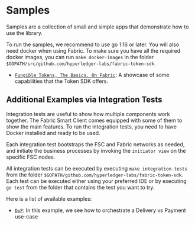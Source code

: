 # Samples

Samples are a collection of small and simple apps that demonstrate how to use the library.

To run the samples, we recommend to use go 1.16 or later. You will also need docker when using Fabric.
To make sure you have all the required docker images, you can run `make docker-images` in the
folder `$GOPATH/src/github.com/hyperledger-labs/fabric-token-sdk`.

- [`Fungible Tokens, The Basics. On Fabric`](./fabric/fungible//README.md): A showcase of some capabilities that the Token SDK offers.

## Additional Examples via Integration Tests

Integration tests are useful to show how multiple components work together.
The Fabric Smart Client comes equipped with some of them to show the main features.
To run the integration tests, you need to have Docker installed and ready to be used.

Each integration test bootstraps the FSC and Fabric networks as needed, and initiate the
business processes by invoking the `initiator view` on the specific FSC nodes.

All integration tests can be executed by executing `make integration-tests`
from the folder `$GOPATH/github.com/hyperledger-labs/fabric-token-sdk`.
Each test can be executed either using your preferred IDE or by executing `go test` from
the folder that contains the test you want to try.

Here is a list of available examples:

- [`DvP`](../integration/token/dvp/README.md): In this example, we see how to orchestrate a Delivery vs Payment use-case

